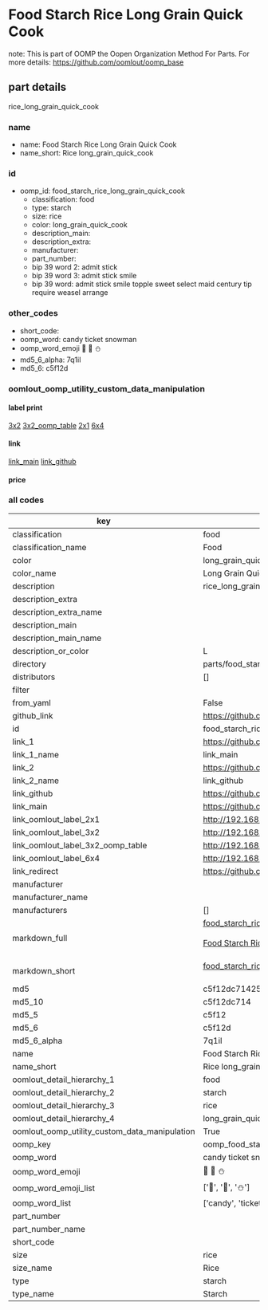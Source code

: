 # Food Starch Rice Long Grain Quick Cook  

note: This is part of OOMP the Oopen Organization Method For Parts. For more details: https://github.com/oomlout/oomp_base

##  part details
  



rice_long_grain_quick_cook



### name
* name: Food Starch Rice Long Grain Quick Cook
* name_short: Rice long_grain_quick_cook
### id
* oomp_id: food_starch_rice_long_grain_quick_cook
  * classification: food
  * type: starch
  * size: rice
  * color: long_grain_quick_cook
  * description_main: 
  * description_extra: 
  * manufacturer: 
  * part_number: 
  * bip 39 word 2: admit stick
  * bip 39 word 3: admit stick smile
  * bip 39 word: admit stick smile topple sweet select maid century tip require weasel arrange

### other_codes
* short_code: 
* oomp_word: candy ticket snowman
* oomp_word_emoji :candy: :ticket: :snowman:
* md5_6_alpha: 7q1il
* md5_6: c5f12d






### oomlout_oomp_utility_custom_data_manipulation
#### label print
[3x2](http://192.168.1.245:1112/?label=oomp%207q1il)
[3x2_oomp_table](http://192.168.1.108:1112/?label=oomp%207q1il)
[2x1](http://192.168.1.242:1112/?label=oomp%207q1il)
[6x4](http://192.168.1.55:1112/?label=oomp%207q1il)    

#### link

[link_main](https://github.com/oomlout/oomlout_oomp_version_1_messy/tree/main/parts/food_starch_rice_long_grain_quick_cook) [link_github](https://github.com/oomlout/oomlout_oomp_version_1_messy/tree/main/parts/food_starch_rice_long_grain_quick_cook)                             

#### price







### all codes 
| key | value |  
| --- | --- |  
| classification | food |  
| classification_name | Food |  
| color | long_grain_quick_cook |  
| color_name | Long Grain Quick Cook |  
| description | rice_long_grain_quick_cook |  
| description_extra |  |  
| description_extra_name |  |  
| description_main |  |  
| description_main_name |  |  
| description_or_color | L  |  
| directory | parts/food_starch_rice_long_grain_quick_cook |  
| distributors | [] |  
| filter |  |  
| from_yaml | False |  
| github_link | https://github.com/oomlout/oomlout_oomp_part_src/tree/main/parts/food_starch_rice_long_grain_quick_cook |  
| id | food_starch_rice_long_grain_quick_cook |  
| link_1 | https://github.com/oomlout/oomlout_oomp_version_1_messy/tree/main/parts/food_starch_rice_long_grain_quick_cook |  
| link_1_name | link_main |  
| link_2 | https://github.com/oomlout/oomlout_oomp_version_1_messy/tree/main/parts/food_starch_rice_long_grain_quick_cook |  
| link_2_name | link_github |  
| link_github | https://github.com/oomlout/oomlout_oomp_version_1_messy/tree/main/parts/food_starch_rice_long_grain_quick_cook |  
| link_main | https://github.com/oomlout/oomlout_oomp_version_1_messy/tree/main/parts/food_starch_rice_long_grain_quick_cook |  
| link_oomlout_label_2x1 | http://192.168.1.242:1112/?label=oomp%207q1il |  
| link_oomlout_label_3x2 | http://192.168.1.245:1112/?label=oomp%207q1il |  
| link_oomlout_label_3x2_oomp_table | http://192.168.1.108:1112/?label=oomp%207q1il |  
| link_oomlout_label_6x4 | http://192.168.1.55:1112/?label=oomp%207q1il |  
| link_redirect | https://github.com/oomlout/oomlout_oomp_version_1_messy/tree/main/parts/food_starch_rice_long_grain_quick_cook |  
| manufacturer |  |  
| manufacturer_name |  |  
| manufacturers | [] |  
| markdown_full | [food_starch_rice_long_grain_quick_cook](none)<br>[](none)<br>[Food Starch Rice Long Grain Quick Cook](none)<br><br> |  
| markdown_short | [food_starch_rice_long_grain_quick_cook](none)<br><br> |  
| md5 | c5f12dc7142570c30d6dde539975681d |  
| md5_10 | c5f12dc714 |  
| md5_5 | c5f12 |  
| md5_6 | c5f12d |  
| md5_6_alpha | 7q1il |  
| name | Food Starch Rice Long Grain Quick Cook |  
| name_short | Rice long_grain_quick_cook |  
| oomlout_detail_hierarchy_1 | food |  
| oomlout_detail_hierarchy_2 | starch |  
| oomlout_detail_hierarchy_3 | rice |  
| oomlout_detail_hierarchy_4 | long_grain_quick_cook |  
| oomlout_oomp_utility_custom_data_manipulation | True |  
| oomp_key | oomp_food_starch_rice_long_grain_quick_cook |  
| oomp_word | candy ticket snowman |  
| oomp_word_emoji | :candy: :ticket: :snowman: |  
| oomp_word_emoji_list | [':candy:', ':ticket:', ':snowman:'] |  
| oomp_word_list | ['candy', 'ticket', 'snowman'] |  
| part_number |  |  
| part_number_name |  |  
| short_code |  |  
| size | rice |  
| size_name | Rice |  
| type | starch |  
| type_name | Starch |  
